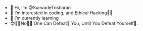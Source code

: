 - 👋 Hi, I’m @SurwadeTrisharan
- 👀 I’m interested in coding, and Ethical Hacking👨‍💻
- 🌱 I’m currently learning
- 😎🙂🙂No🙅🏻 One Can Defeat🤨 You, Until You Defeat Yourself👤.


<!---
SurwadeTrisharan/SurwadeTrisharan is a ✨ special ✨ repository because its `README.md` (this file) appears on your GitHub profile.
You can click the Preview link to take a look at your changes.
--->
